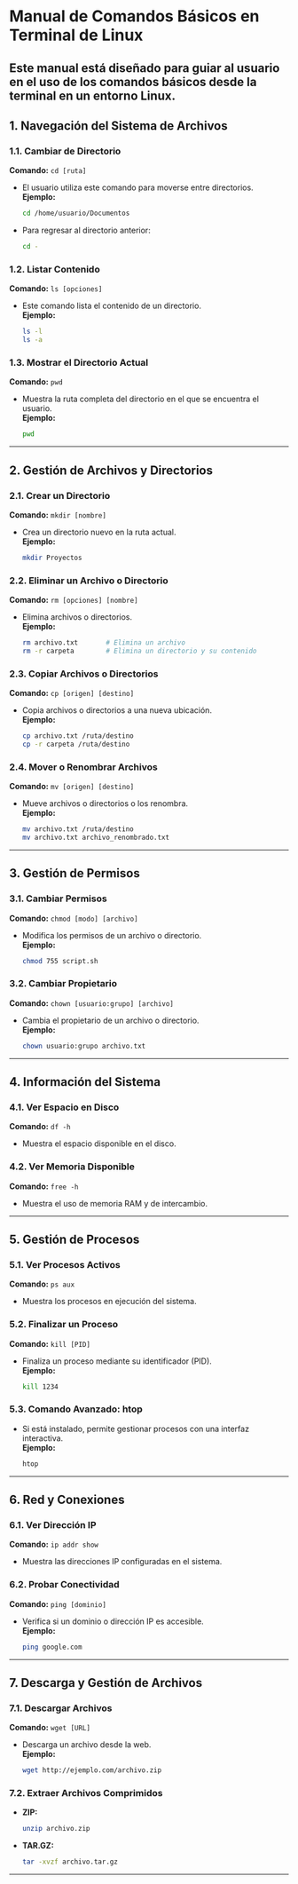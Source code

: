 # Manual de Comandos Básicos en Terminal de Linux

Este manual está diseñado para guiar al usuario en el uso de los comandos básicos desde la terminal en un entorno Linux. 
---

## **1. Navegación del Sistema de Archivos**

### **1.1. Cambiar de Directorio**
**Comando:** `cd [ruta]`  
- El usuario utiliza este comando para moverse entre directorios.  
  **Ejemplo:**  
  ```bash
  cd /home/usuario/Documentos
  ```
  
- Para regresar al directorio anterior:  
  ```bash
  cd -
  ```

### **1.2. Listar Contenido**
**Comando:** `ls [opciones]`  
- Este comando lista el contenido de un directorio.  
  **Ejemplo:**  
  ```bash
  ls -l
  ls -a
  ```

### **1.3. Mostrar el Directorio Actual**
**Comando:** `pwd`  
- Muestra la ruta completa del directorio en el que se encuentra el usuario.  
  **Ejemplo:**  
  ```bash
  pwd
  ```

---

## **2. Gestión de Archivos y Directorios**

### **2.1. Crear un Directorio**
**Comando:** `mkdir [nombre]`  
- Crea un directorio nuevo en la ruta actual.  
  **Ejemplo:**  
  ```bash
  mkdir Proyectos
  ```

### **2.2. Eliminar un Archivo o Directorio**
**Comando:** `rm [opciones] [nombre]`  
- Elimina archivos o directorios.  
  **Ejemplo:**  
  ```bash
  rm archivo.txt       # Elimina un archivo
  rm -r carpeta        # Elimina un directorio y su contenido
  ```

### **2.3. Copiar Archivos o Directorios**
**Comando:** `cp [origen] [destino]`  
- Copia archivos o directorios a una nueva ubicación.  
  **Ejemplo:**  
  ```bash
  cp archivo.txt /ruta/destino
  cp -r carpeta /ruta/destino
  ```

### **2.4. Mover o Renombrar Archivos**
**Comando:** `mv [origen] [destino]`  
- Mueve archivos o directorios o los renombra.  
  **Ejemplo:**  
  ```bash
  mv archivo.txt /ruta/destino
  mv archivo.txt archivo_renombrado.txt
  ```

---

## **3. Gestión de Permisos**

### **3.1. Cambiar Permisos**
**Comando:** `chmod [modo] [archivo]`  
- Modifica los permisos de un archivo o directorio.  
  **Ejemplo:**  
  ```bash
  chmod 755 script.sh
  ```

### **3.2. Cambiar Propietario**
**Comando:** `chown [usuario:grupo] [archivo]`  
- Cambia el propietario de un archivo o directorio.  
  **Ejemplo:**  
  ```bash
  chown usuario:grupo archivo.txt
  ```

---

## **4. Información del Sistema**

### **4.1. Ver Espacio en Disco**
**Comando:** `df -h`  
- Muestra el espacio disponible en el disco.  

### **4.2. Ver Memoria Disponible**
**Comando:** `free -h`  
- Muestra el uso de memoria RAM y de intercambio.  

---

## **5. Gestión de Procesos**

### **5.1. Ver Procesos Activos**
**Comando:** `ps aux`  
- Muestra los procesos en ejecución del sistema.  

### **5.2. Finalizar un Proceso**
**Comando:** `kill [PID]`  
- Finaliza un proceso mediante su identificador (PID).  
  **Ejemplo:**  
  ```bash
  kill 1234
  ```

### **5.3. Comando Avanzado: htop**
- Si está instalado, permite gestionar procesos con una interfaz interactiva.  
  **Ejemplo:**  
  ```bash
  htop
  ```

---

## **6. Red y Conexiones**

### **6.1. Ver Dirección IP**
**Comando:** `ip addr show`  
- Muestra las direcciones IP configuradas en el sistema.  

### **6.2. Probar Conectividad**
**Comando:** `ping [dominio]`  
- Verifica si un dominio o dirección IP es accesible.  
  **Ejemplo:**  
  ```bash
  ping google.com
  ```

---

## **7. Descarga y Gestión de Archivos**

### **7.1. Descargar Archivos**
**Comando:** `wget [URL]`  
- Descarga un archivo desde la web.  
  **Ejemplo:**  
  ```bash
  wget http://ejemplo.com/archivo.zip
  ```

### **7.2. Extraer Archivos Comprimidos**
- **ZIP:**  
  ```bash
  unzip archivo.zip
  ```
- **TAR.GZ:**  
  ```bash
  tar -xvzf archivo.tar.gz
  ```

---

